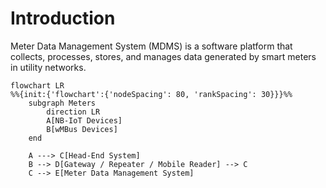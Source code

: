# Introduction

Meter Data Management System (MDMS) is a software platform that collects, processes, stores, and manages data generated
by smart meters in utility networks.

```mermaid
flowchart LR
%%{init:{'flowchart':{'nodeSpacing': 80, 'rankSpacing': 30}}}%%
    subgraph Meters
        direction LR
        A[NB-IoT Devices]
        B[wMBus Devices]
    end

    A ---> C[Head-End System]
    B --> D[Gateway / Repeater / Mobile Reader] --> C
    C --> E[Meter Data Management System]
```